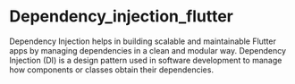 # Dependency_injection_flutter

Dependency Injection helps in building scalable and maintainable Flutter apps by managing dependencies in a clean and modular way. Dependency Injection (DI) is a design pattern used in software development to manage how components or classes obtain their dependencies.

